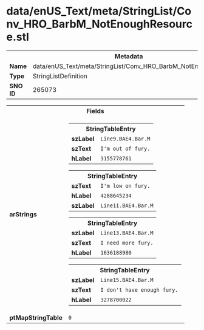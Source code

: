 <h1>data/enUS_Text/meta/StringList/Conv_HRO_BarbM_NotEnoughResource.stl</h1><table><tr><th colspan="100%">Metadata</th></tr><tr><td><b>Name</b></td><td>data/enUS_Text/meta/StringList/Conv_HRO_BarbM_NotEnoughResource.stl</td></tr><tr><td><b>Type</b></td><td>StringListDefinition</td></tr><tr><td><b>SNO ID</b></td><td>265073</td></tr></table>

<table><tr><th colspan="100%">Fields</th></tr><tr><td><b>arStrings</b></td><td><table><tr><th colspan="100%">StringTableEntry</th></tr><tr><td><b>szLabel</b></td><td><code>Line9.BAE4.Bar.M</code></td></tr><tr><td><b>szText</b></td><td><code>I'm out of fury.</code></td></tr><tr><td><b>hLabel</b></td><td><code>3155778761</code></td></tr></table>


<table><tr><th colspan="100%">StringTableEntry</th></tr><tr><td><b>szText</b></td><td><code>I'm low on fury.</code></td></tr><tr><td><b>hLabel</b></td><td><code>4288645234</code></td></tr><tr><td><b>szLabel</b></td><td><code>Line11.BAE4.Bar.M</code></td></tr></table>


<table><tr><th colspan="100%">StringTableEntry</th></tr><tr><td><b>szLabel</b></td><td><code>Line13.BAE4.Bar.M</code></td></tr><tr><td><b>szText</b></td><td><code>I need more fury.</code></td></tr><tr><td><b>hLabel</b></td><td><code>1636188980</code></td></tr></table>


<table><tr><th colspan="100%">StringTableEntry</th></tr><tr><td><b>szLabel</b></td><td><code>Line15.BAE4.Bar.M</code></td></tr><tr><td><b>szText</b></td><td><code>I don't have enough fury.</code></td></tr><tr><td><b>hLabel</b></td><td><code>3278700022</code></td></tr></table>


</td></tr><tr><td><b>ptMapStringTable</b></td><td><code>0</code></td></tr></table>

